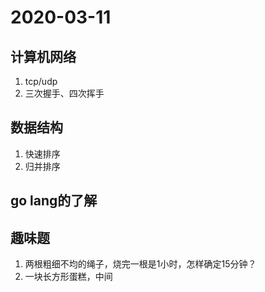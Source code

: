 # 2020-03-11
## 计算机网络
1. tcp/udp
2. 三次握手、四次挥手
## 数据结构
1. 快速排序
2. 归并排序
## 
## go lang的了解
## 趣味题
1. 两根粗细不均的绳子，烧完一根是1小时，怎样确定15分钟？
2. 一块长方形蛋糕，中间
